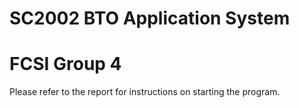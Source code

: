 # SC2002 BTO Application System
# FCSI Group 4
Please refer to the report for instructions on starting the program.  
